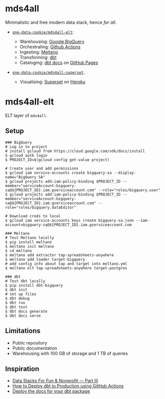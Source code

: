 # mds4all
Minimalistic and free *m*odern *d*ata *s*tack, hence *for all*.

- [`one-data-cookie/mds4all-elt`](https://github.com/one-data-cookie/mds4all-elt):
  - Warehousing: [Google BigQuery](https://cloud.google.com/bigquery/)
  - Orchestrating: [Github Actions](https://github.com/features/actions)
  - Ingesting: [Meltano](https://meltano.com/)
  - Transforming: [dbt](https://www.getdbt.com/)
  - Cataloging: [dbt docs](https://www.getdbt.com/docs/) on [GitHub Pages](https://pages.github.com/)

- [`one-data-cookie/mds4all-superset`](https://github.com/one-data-cookie/mds4all-superset).
  - Visualising: [Superset](https://superset.apache.org/) on [Heroku](https://dashboard.heroku.com/)

# mds4all-elt
ELT layer of `mds4all`.

## Setup
```shell
### BigQuery
# Log in to project
# install gcloud from https://cloud.google.com/sdk/docs/install
$ gcloud auth login
$ PROJECT_ID=$(gcloud config get-value project)

# Create user and add permissions
$ gcloud iam service-accounts create bigquery-sa --display-name="BigQuery SA"
$ gcloud projects add-iam-policy-binding $PROJECT_ID --member="serviceAccount:bigquery-sa@${PROJECT_ID}.iam.gserviceaccount.com" --role="roles/bigquery.user"
$ gcloud projects add-iam-policy-binding $PROJECT_ID --member="serviceAccount:bigquery-sa@${PROJECT_ID}.iam.gserviceaccount.com" --role="roles/bigquery.dataEditor"

# Download creds to local
$ gcloud iam service-accounts keys create bigquery-sa.json --iam-account=bigquery-sa@${PROJECT_ID}.iam.gserviceaccount.com

### Meltano
# Test Meltano locally
$ pip install meltano
$ meltano init meltano
$ cd meltano
$ meltano add extractor tap-spreadsheets-anywhere
$ meltano add loader target-bigquery
# add config info about tap and target into meltano.yml
$ meltano elt tap-spreadsheets-anywhere target-postgres

### dbt
# Test dbt locally
$ pip install dbt-bigquery
$ dbt init
# set up files
$ dbt debug
$ dbt run
$ dbt test
$ dbt docs generate
$ dbt docs serve
```

## Limitations
- Public repository
- Public documentation
- Warehousing with 100 GB of storage and 1 TB of queries 

## Inspiration
- [Data Stacks For Fun & Nonprofit — Part III](https://towardsdatascience.com/data-stacks-for-fun-nonprofit-part-iii-dcfd46da9f9f)
- [How to Deploy dbt to Production using GitHub Actions](https://towardsdatascience.com/how-to-deploy-dbt-to-production-using-github-action-778bf6a1dff6)
- [Deploy the docs for your dbt package](https://docs.getdbt.com/docs/guides/building-packages#5-deploy-the-docs-for-your-package)
